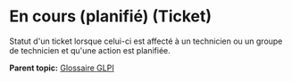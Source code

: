 En cours (planifié) (Ticket)
============================

Statut d'un ticket lorsque celui-ci est affecté à un technicien ou un
groupe de technicien et qu'une action est planifiée.

**Parent topic:** [Glossaire GLPI](../../glpi/glossary.html)
